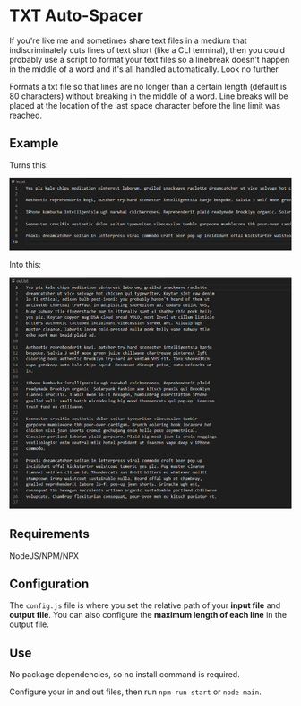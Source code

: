 # TXT Auto-Spacer

If you're like me and sometimes share text files in a medium that indiscriminately cuts lines of text short (like a CLI terminal), then you could probably use a script to format your text files so a linebreak doesn't happen in the middle of a word and it's all handled automatically. Look no further.

Formats a txt file so that lines are no longer than a certain length (default is 80 characters) without breaking in the middle of a word. Line breaks will be placed at the location of the last space character before the line limit was reached.

## Example

Turns this:

![long lines](long.png "Long lines")

Into this:

![lines at 80 characters long](short.png "Lines at 80 characters long")

## Requirements 

NodeJS/NPM/NPX

## Configuration

The `config.js` file is where you set the relative path of your **input file** and **output file**.
You can also configure the **maximum length of each line** in the output file.

## Use

No package dependencies, so no install command is required.

Configure your in and out files, then run `npm run start` or `node main`.
